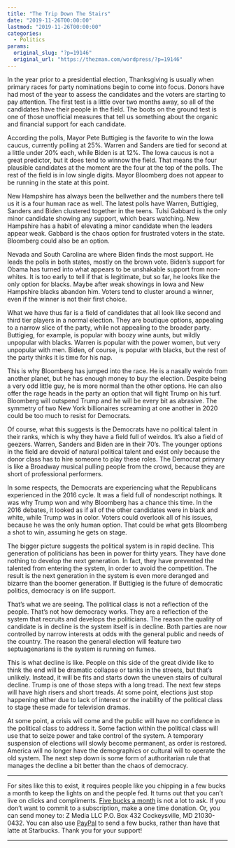 ```yaml
---
title: "The Trip Down The Stairs"
date: "2019-11-26T00:00:00"
lastmod: "2019-11-26T00:00:00"
categories:
  - Politics
params:
  original_slug: "?p=19146"
  original_url: "https://thezman.com/wordpress/?p=19146"
---
```


In the year prior to a presidential election, Thanksgiving is usually
when primary races for party nominations begin to come into focus.
Donors have had most of the year to assess the candidates and the voters
are starting to pay attention. The first test is a little over two
months away, so all of the candidates have their people in the field.
The boots on the ground test is one of those unofficial measures that
tell us something about the organic and financial support for each
candidate.

According the polls, Mayor Pete Buttigieg is the favorite to win the
Iowa caucus, currently polling at 25%. Warren and Sanders are tied for
second at a little under 20% each, while Biden is at 12%. The Iowa
caucus is not a great predictor, but it does tend to winnow the field.
That means the four plausible candidates at the moment are the four at
the top of the polls. The rest of the field is in low single digits.
Mayor Bloomberg does not appear to be running in the state at this
point.

New Hampshire has always been the bellwether and the numbers there tell
us it is a four human race as well. The latest polls have Warren,
Buttigieg, Sanders and Biden clustered together in the teens. Tulsi
Gabbard is the only minor candidate showing any support, which bears
watching. New Hampshire has a habit of elevating a minor candidate when
the leaders appear weak. Gabbard is the chaos option for frustrated
voters in the state. Bloomberg could also be an option.

Nevada and South Carolina are where Biden finds the most support. He
leads the polls in both states, mostly on the brown vote. Biden’s
support for Obama has turned into what appears to be unshakable support
from non-whites. It is too early to tell if that is legitimate, but so
far, he looks like the only option for blacks. Maybe after weak showings
in Iowa and New Hampshire blacks abandon him. Voters tend to cluster
around a winner, even if the winner is not their first choice.

What we have thus far is a field of candidates that all look like second
and third tier players in a normal election. They are boutique options,
appealing to a narrow slice of the party, while not appealing to the
broader party. Buttigieg, for example, is popular with boozy wine aunts,
but wildly unpopular with blacks. Warren is popular with the power
women, but very unpopular with men. Biden, of course, is popular with
blacks, but the rest of the party thinks it is time for his nap.

This is why Bloomberg has jumped into the race. He is a nasally weirdo
from another planet, but he has enough money to buy the election.
Despite being a very odd little guy, he is more normal than the other
options. He can also offer the rage heads in the party an option that
will fight Trump on his turf. Bloomberg will outspend Trump and he will
be every bit as abrasive. The symmetry of two New York billionaires
screaming at one another in 2020 could be too much to resist for
Democrats.

Of course, what this suggests is the Democrats have no political talent
in their ranks, which is why they have a field full of weirdos. It’s
also a field of geezers. Warren, Sanders and Biden are in their 70’s.
The younger options in the field are devoid of natural political talent
and exist only because the donor class has to hire someone to play these
roles. The Democrat primary is like a Broadway musical pulling people
from the crowd, because they are short of professional performers.

In some respects, the Democrats are experiencing what the Republicans
experienced in the 2016 cycle. It was a field full of nondescript
nothings. It was why Trump won and why Bloomberg has a chance this time.
In the 2016 debates, it looked as if all of the other candidates were in
black and white, while Trump was in color. Voters could overlook all of
his issues, because he was the only human option. That could be what
gets Bloomberg a shot to win, assuming he gets on stage.

The bigger picture suggests the political system is in rapid decline.
This generation of politicians has been in power for thirty years. They
have done nothing to develop the next generation. In fact, they have
prevented the talented from entering the system, in order to avoid the
competition. The result is the next generation in the system is even
more deranged and bizarre than the boomer generation. If Buttigieg is
the future of democratic politics, democracy is on life support.

That’s what we are seeing. The political class is not a reflection of
the people. That’s not how democracy works. They are a reflection of the
system that recruits and develops the politicians. The reason the
quality of candidate is in decline is the system itself is in decline.
Both parties are now controlled by narrow interests at odds with the
general public and needs of the country. The reason the general election
will feature two septuagenarians is the system is running on fumes.

This is what decline is like. People on this side of the great divide
like to think the end will be dramatic collapse or tanks in the streets,
but that’s unlikely. Instead, it will be fits and starts down the uneven
stairs of cultural decline. Trump is one of those steps with a long
tread. The next few steps will have high risers and short treads. At
some point, elections just stop happening either due to lack of interest
or the inability of the political class to stage these made for
television dramas.

At some point, a crisis will come and the public will have no confidence
in the political class to address it. Some faction within the political
class will use that to seize power and take control of the system. A
temporary suspension of elections will slowly become permanent, as order
is restored. America will no longer have the demographics or cultural
will to operate the old system. The next step down is some form of
authoritarian rule that manages the decline a bit better than the chaos
of democracy.

------------------------------------------------------------------------

For sites like this to exist, it requires people like you chipping in a
few bucks a month to keep the lights on and the people fed. It turns out
that you can’t live on clicks and compliments.
<a href="https://www.subscribestar.com/the-z-blog"
rel="noopener noreferrer" target="_blank">Five bucks a month</a> is not
a lot to ask. If you don’t want to commit to a subscription, make a one
time donation. Or, you can send money to: Z Media LLC P.O. Box 432
Cockeysville, MD 21030-0432. You can also use <a
href="https://www.paypal.com/cgi-bin/webscr?cmd=_s-xclick&amp;hosted_button_id=UDAS2Q8JYA6CN&amp;source=url"
rel="noopener noreferrer" target="_blank">PayPal</a> to send a few
bucks, rather than have that latte at Starbucks. Thank you for your
support!

------------------------------------------------------------------------
